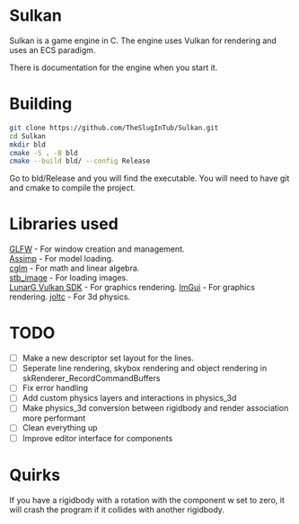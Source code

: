 # Sulkan

Sulkan is a game engine in C.
The engine uses Vulkan for rendering and uses an ECS paradigm.

There is documentation for the engine when you start it.

# Building

```bash
git clone https://github.com/TheSlugInTub/Sulkan.git
cd Sulkan 
mkdir bld
cmake -S . -B bld
cmake --build bld/ --config Release
```

Go to bld/Release and you will find the executable.
You will need to have git and cmake to compile the project.

# Libraries used

[GLFW](https://github.com/glfw/glfw) - For window creation and management. \
[Assimp](https://github.com/assimp/assimp) - For model loading. \
[cglm](https://github.com/recp/cglm) - For math and linear algebra. \
[stb_image](https://github.com/nothings/stb) - For loading images. \
[LunarG Vulkan SDK](https://github.com/LunarG/VulkanTools/releases/tag/sdk-1.0.33.0) - For graphics rendering.
[ImGui](https://github.com/ocornut/imgui) - For graphics rendering.
[joltc](https://github.com/amerkoleci/joltc) - For 3d physics.

# TODO

- [ ] Make a new descriptor set layout for the lines.
- [ ] Seperate line rendering, skybox rendering and object rendering in 
skRenderer_RecordCommandBuffers
- [ ] Fix error handling
- [ ] Add custom physics layers and interactions in physics_3d
- [ ] Make physics_3d conversion between rigidbody and render association more performant
- [ ] Clean everything up
- [ ] Improve editor interface for components

# Quirks

If you have a rigidbody with a rotation with the component w set to zero, it will crash
the program if it collides with another rigidbody.
